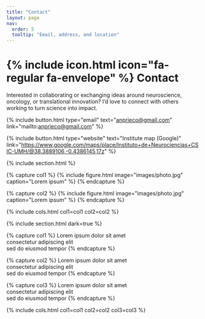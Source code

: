 ```yaml
---
title: "Contact"
layout: page
nav:
  order: 5
  tooltip: "Email, address, and location"
---
```


# {% include icon.html icon="fa-regular fa-envelope" %} Contact

Interested in collaborating or exchanging ideas around neuroscience, oncology, or translational innovation?
I’d love to connect with others working to turn science into impact.

{% include button.html type="email" text="anprieco@gmail.com" link="mailto:anprieco@gmail.com" %}

{% include button.html type="website" text="Institute map (Google)" link="https://www.google.com/maps/place/Instituto+de+Neurociencias+CSIC-UMH/@38.3889106,-0.4386145,17z" %}

{% include section.html %}

{% capture col1 %}
{% include figure.html image="images/photo.jpg" caption="Lorem ipsum" %}
{% endcapture %}

{% capture col2 %}
{% include figure.html image="images/photo.jpg" caption="Lorem ipsum" %}
{% endcapture %}

{% include cols.html col1=col1 col2=col2 %}

{% include section.html dark=true %}

{% capture col1 %}
Lorem ipsum dolor sit amet  
consectetur adipiscing elit  
sed do eiusmod tempor
{% endcapture %}

{% capture col2 %}
Lorem ipsum dolor sit amet  
consectetur adipiscing elit  
sed do eiusmod tempor
{% endcapture %}

{% capture col3 %}
Lorem ipsum dolor sit amet  
consectetur adipiscing elit  
sed do eiusmod tempor
{% endcapture %}

{% include cols.html col1=col1 col2=col2 col3=col3 %}
